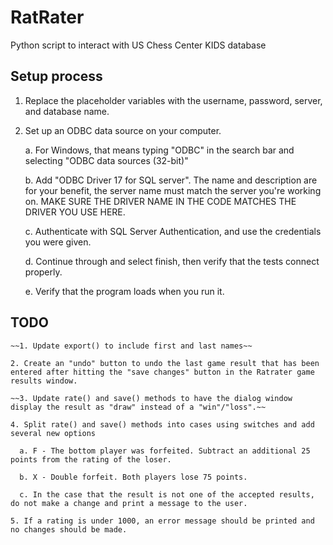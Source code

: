 # RatRater
Python script to interact with US Chess Center KIDS database

## Setup process
1. Replace the placeholder variables with the username, password, server, and database name. 
2. Set up an ODBC data source on your computer.

      a. For Windows, that means typing "ODBC" in the search bar and selecting "ODBC data sources (32-bit)"

      b. Add "ODBC Driver 17 for SQL server". The name and description are for your benefit, the server name must match the server you're working on. MAKE SURE THE DRIVER NAME IN THE CODE MATCHES THE DRIVER YOU USE HERE.

      c. Authenticate with SQL Server Authentication, and use the credentials you were given. 

      d. Continue through and select finish, then verify that the tests connect properly.

      e. Verify that the program loads when you run it.
  
## TODO
    ~~1. Update export() to include first and last names~~

    2. Create an "undo" button to undo the last game result that has been entered after hitting the "save changes" button in the Ratrater game results window.

    ~~3. Update rate() and save() methods to have the dialog window display the result as "draw" instead of a "win"/"loss".~~

    4. Split rate() and save() methods into cases using switches and add several new options
     
      a. F - The bottom player was forfeited. Subtract an additional 25 points from the rating of the loser.

      b. X - Double forfeit. Both players lose 75 points.
  
      c. In the case that the result is not one of the accepted results, do not make a change and print a message to the user.

    5. If a rating is under 1000, an error message should be printed and no changes should be made.
